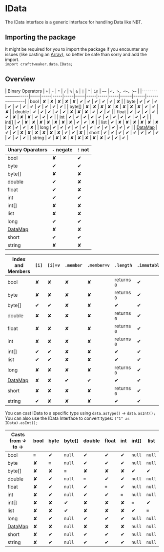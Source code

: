 # IData

The IData interface is a generic Interface for handling Data like NBT.

## Importing the package
It might be required for you to import the package if you encounter any issues (like casting an [Array](/AdvancedFunctions/Arrays_and_Loops)), so better be safe than sorry and add the import.  
`import crafttweaker.data.IData;`

## Overview

| Binary Operators   | `+` | `-` | `*` | `/` | `%` | `&` | `|` | `^` | `in` | `==` | `<, >, <=, >=` |
|--------------------|-----|-----|-----|-----|-----|-----|-----|-----|------|------|----------------|
| bool               | ✘  | ✘  | ✘   | ✘  | ✘  | ✔   | ✔  | ✔  | ✔    | ✔   | ✘             |
| byte               | ✔  | ✔  | ✔   | ✔  | ✔  | ✔   | ✔  | ✔  | ✔    | ✔   | ✔             |
| byte[]             | ✘  | ✘  | ✘   | ✘  | ✘  | ✘   | ✘  | ✘  | ✔    | ✔   | ✘             |
| double             | ✔  | ✔  | ✔   | ✔  | ✔  | ✘   | ✘  | ✘  | ✔    | ✔   | ✔             |
| float              | ✔  | ✔  | ✔   | ✔  | ✔  | ✘   | ✘  | ✘  | ✔    | ✔   | ✔             |
| int                | ✔  | ✔  | ✔   | ✔  | ✔  | ✔   | ✔  | ✔  | ✔    | ✔   | ✔             |
| int[]              | ✔  | ✘  | ✘   | ✘  | ✘  | ✘   | ✘  | ✘  | ✔    | ✔   | ✘             |
| list               | ✔  | ✘  | ✘   | ✘  | ✘  | ✘   | ✘  | ✘  | ✔    | ✔   | ✘             |
| long               | ✔  | ✔  | ✔   | ✔  | ✔  | ✔   | ✔  | ✔  | ✔    | ✔   | ✔             |
| [DataMap](DataMap) | ✔  | ✔  | ✘   | ✘  | ✘  | ✘   | ✘  | ✘  | ✔    | ✔   | ✘             |
| short              | ✔  | ✔  | ✔   | ✔  | ✔  | ✔   | ✔  | ✔  | ✔    | ✔   | ✔             |
| string             | ✔  | ✘  | ✘   | ✘  | ✘  | ✘   | ✘  | ✘  | ✔    | ✔   | ✔             |


| Unary Oparators    | `-` negate | `!` not  |
|--------------------|------------|----------|
| bool               | ✘          | ✔       |
| byte               | ✔          | ✔       |
| byte[]             | ✘          | ✘       |
| double             | ✔          | ✘       |
| float              | ✔          | ✘       |
| int                | ✔          | ✔       |
| int[]              | ✘          | ✘       |
| list               | ✘          | ✘       |
| long               | ✔          | ✔       |
| [DataMap](DataMap) | ✘          | ✘       |
| short              | ✔          | ✔       |
| string             | ✘          | ✘       |


| Index and Members  | `[i]` | `[i]=v`   | `.member` | `.member=v`   | `.length`   | `.immutable` | `.update(v)` |
|--------------------|-------|-----------|-----------|---------------|-------------|--------------|--------------|
| bool               | ✘    | ✘         | ✘        | ✘            | returns `0` | ✔            | ✔            |
| byte               | ✘    | ✘         | ✘        | ✘            | returns `0` | ✔            | ✔            |
| byte[]             | ✔    | ✔         | ✘        | ✘            | ✔           | ✔           | ✔            |
| double             | ✘    | ✘         | ✘        | ✘            | returns `0` | ✔            | ✔            |
| float              | ✘    | ✘         | ✘        | ✘            | returns `0` | ✔            | ✔            |
| int                | ✘    | ✘         | ✘        | ✘            | returns `0` | ✔            | ✔            |
| int[]              | ✔    | ✔         | ✘        | ✘            | ✔           | ✔           | ✔            |
| list               | ✔    | ✔         | ✘        | ✘            | ✔           | ✔           | ✔            |
| long               | ✘    | ✘         | ✘        | ✘            | returns `0` | ✔            | ✔            |
| [DataMap](DataMap) | ✘    | ✘         | ✔        | ✔            | ✔           | ✔           | ✔            |
| short              | ✘    | ✘         | ✘        | ✘            | returns `0` | ✔            | ✔            |
| string             | ✔    | ✘         | ✘        | ✘            | ✔           | ✔           | ✔            |


You can cast IData to a specific type using `data.asType()` → `data.asInt();`  
You can also use the IData Interface to convert types: `("1" as IData).asInt();`

| Casts from ↓ to →  | bool | byte | byte[] | double | float | int | int[]  | list     | long | [DataMap](DataMap) | short | string |
|--------------------|------|------|--------|--------|-------|-----|--------|----------|------|--------------------|-------|--------|
| bool               | `≡`  | ✔    | `null` | ✔      | ✔   | ✔   | `null` | `null`  | ✔    | `null`            | ✔     | ✔     |
| byte               | ✘    | `≡`  | `null` | ✔      | ✔   | ✔   | `null` | `null`  | ✔    | `null`            | ✔     | ✔     |
| byte[]             | ✘    | ✘    | `≡`    | ✘      | ✘  | ✘   | ✔      | ✔      | ✘    | `null`            | ✘     | ✔     |
| double             | ✘    | ✔    | `null` | `≡`    | ✔   | ✔   | `null` | `null`  | ✔    | `null`            | ✔     | ✔     |
| float              | ✘    | ✔    | `null` | ✔      | `≡` | ✔   | `null` | `null`  | ✔    | `null`            | ✔     | ✔     |
| int                | ✘    | ✔    | `null` | ✔      | ✔  | `≡`  | `null` | `null`  | ✔    | `null`            | ✔     | ✔     |
| int[]              | ✘    | ✘    | ✔      | ✘      | ✘  | ✘   | `≡`    | ✔      | ✘    | `null`            | ✘     | ✔     |
| list               | ✘    | ✘    | ✔      | ✘      | ✘  | ✘   | ✔      | `≡`    | ✘    | `null`            | ✘     | ✔     |
| long               | ✘    | ✔    | `null` | ✔      | ✔   | ✔   | `null` | `null` | `≡`   | `null`            | ✔     | ✔     |
| [DataMap](DataMap) | ✘    | ✘    | `null` | ✘      | ✘   | ✘   | `null` | `null` | ✘    | `≡`               | ✘     | ✔     |
| short              | ✘    | ✔    | `null` | ✔      | ✔   | ✔   | `null` | `null` | ✔    | `null`            | `≡`   | ✔      |
| string             | ✘    | ✔    | `null` | ✔      | ✔   | ✔   | `null` | `null` | ✔    | `null`            | ✔     | `≡`    |